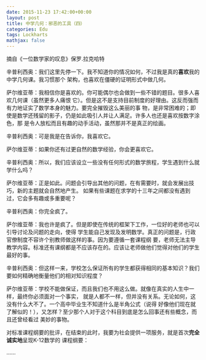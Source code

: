 ```yaml
---
date: 2015-11-23 17:42:00+00:00
layout: post
title: 中学几何：邪恶的工具（四）
categories: Edu
tags: Lockharts
mathjax: false
---
```


摘自《一位数学家的叹息》保罗.拉克哈特

辛普利西奥：我们这里先停一下。我不知道你的情况如何，不过我是真的**喜欢**我的中学几何课。我习惯那个
架构，也喜欢在僵硬的证明形式中做几何。

萨尔维亚蒂：我相信你是喜欢的。你可能偶尔也会做到一些不错的题目。很多人喜欢几何课（虽然更多人痛恨
它）。但是这不是支持目前制度的好理由。这反而强而有力地证实了数学本身的魅力。要完全摧毁这么美丽的事
物，是非常困难的；即使是数学还残留的影子，仍是如此吸引人并让人满足。许多人也还是喜欢按数字涂色，那
是令人放松而且有趣的动手活动，虽然那并不是真正的绘画。

辛普利西奥：可是我是在告诉你，我喜欢它。

萨尔维亚蒂：如果你还有过更自然的数学经验，你会更喜欢它。

辛普利西奥：所以，我们应该设立一些没有任何形式的数学旅程，学生遇到什么就学什么吗？

萨尔维亚蒂：正是如此。问题会引导出其他的问题，在有需要时，就会发展出技巧，新的主题就会自然地产生。
如果有些课题在求学的十三年之间都没有遇到过，它会多有趣或多重要呢？

辛普利西奥：你完全疯了。

萨尔维亚蒂：我也许是疯了。但是即使在传统的框架下工作，一位好的老师也可以引导讨论及问题的走向，使得
学生能自己发现及发明数学。真正的问题是，行政官僚制度不容许个别教师做这样的事。因为要遵循一套课程纲
要，老师无法主导教学内容。标准还有课纲都是不应该存在的。应该让老师做他们觉得对他们的学生最好的事。

辛普利西奥：但这样一来，学校怎么保证所有的学生都获得相同的基本知识？我们要如何精确地衡量他们的相对知识程度？

萨尔维亚蒂：学校不能做保证，而且我们也不用这么做。就像在真实的人生中一样，最终你必须面对一个事实，
就是人都不一样，但并没有关系。无论如何，这没有什么大不了。一个高中毕业生不知道什么是半角公式（说得
好像他们现在就了解似的！），又怎样？至少那个人对于这个科目到底是怎么回事还有些概念，而且还曾经看过
美妙的事物。

对标准课程纲要的批评，在结束的此时，我要为社会提供一项服务，就是首次**完全诚实地**呈现K-12数学的
课程纲要：

……
